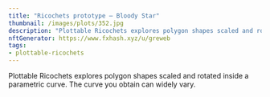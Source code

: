 ```yaml
---
title: "Ricochets prototype – Bloody Star"
thumbnail: /images/plots/352.jpg
description: "Plottable Ricochets explores polygon shapes scaled and rotated inside a parametric curve. The curve you obtain can widely vary."
nftGenerator: https://www.fxhash.xyz/u/greweb
tags:
- plottable-ricochets
---
```


Plottable Ricochets explores polygon shapes scaled and rotated inside a parametric curve. The curve you obtain can widely vary.